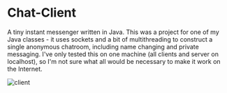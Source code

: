 # Chat-Client
A tiny instant messenger written in Java.  This was a project for one of my Java classes - it uses sockets and a bit of multithreading to 
construct a single anonymous chatroom, including name changing and private messaging.  I've only tested this on one machine (all clients and server on localhost), so 
I'm not sure what all would be necessary to make it work on the Internet.

![client](http://i.imgur.com/dCeCf0d.png)
